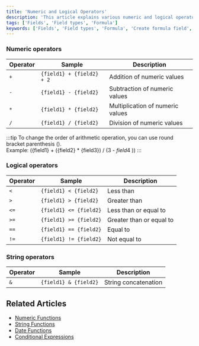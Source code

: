 ```yaml
---
title: 'Numeric and Logical Operators'
description: 'This article explains various numeric and logical operators that can be used in formula fields.'
tags: ['Fields', 'Field types', 'Formula']
keywords: ['Fields', 'Field types', 'Formula', 'Create formula field', 'Numeric operators', 'Logical operators', 'String operators']
---
```



### Numeric operators

| Operator | Sample                      | Description                      |
|----------|-----------------------------|----------------------------------|
| `+`      | `{field1} + {field2} + 2` | Addition of numeric values       |
| `-`      | `{field1} - {field2}`     | Subtraction of numeric values    |
| `*`      | `{field1} * {field2}`     | Multiplication of numeric values |
| `/`      | `{field1} / {field2}`     | Division of numeric values       |

:::tip
To change the order of arithmetic operation, you can use round bracket parenthesis ().  
Example: ({field1} + ({field2} * {field3}) / (3 - $field4$ ))
:::


### Logical operators

| Operator | Sample                   | Description              |
|----------|--------------------------|--------------------------|
| `<`      | `{field1} < {field2}`  | Less than                |
| `>`      | `{field1} > {field2}`  | Greater than             |
| `<=`     | `{field1} <= {field2}` | Less than or equal to    |
| `>=`     | `{field1} >= {field2}` | Greater than or equal to |
| `==`     | `{field1} == {field2}` | Equal to                 |
| `!=`     | `{field1} != {field2}` | Not equal to             |

### String operators

| Operator | Sample                   | Description              |
|----------|--------------------------|--------------------------|
| `&`      | `{field1} & {field2}`  | String concatenation       |


## Related Articles
- [Numeric Functions](020.numeric-functions.md)
- [String Functions](030.string-functions.md)
- [Date Functions](040.date-functions.md)
- [Conditional Expressions](050.conditional-expressions.md)

